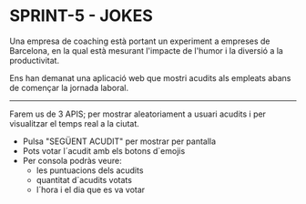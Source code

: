 # SPRINT-5 - JOKES
Una empresa de coaching està portant un experiment a empreses de Barcelona, en la qual està mesurant l'impacte de l'humor i la diversió a la productivitat.

Ens han demanat una aplicació web que mostri acudits als empleats abans de començar la jornada laboral.

-----------------------------------------------------------------------------------------------------------------------------------------------

Farem us de 3 APIS; per mostrar aleatoriament a usuari acudits i per visualitzar el temps real a la ciutat.
<ul><li>Pulsa "SEGÜENT ACUDIT" per mostrar per pantalla</li>
<li>Pots votar l´acudit amb els botons d´emojis</li>

<li>Per consola podràs veure: 
<ul><li>les puntuacions dels acudits</li>
<li> quantitat d´acudits votats</li>
<li>l´hora i el dia que es va votar</li></ul></li>
</ul>
